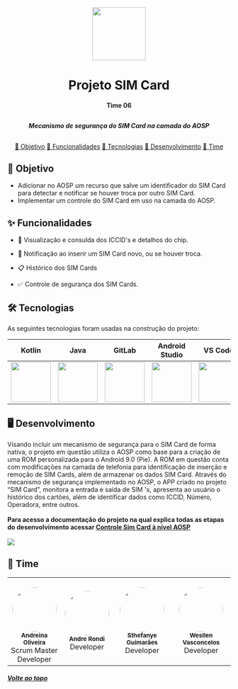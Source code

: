 <div align = "center">
  <img width = "120" src = "https://user-images.githubusercontent.com/51168329/156935527-fd419369-917d-4391-80ca-d16706b0e7a3.png">
  <h1>Projeto SIM Card</h1>
  <h4>Time 06</h4>
</div>

##
<div align = "center">
  <h5> Mecanismo de segurança do SIM Card na camada do AOSP </h5> 
</div>

##

<div align = "center">
    <p align ="center">
    <a href="#-objetivo">📍 Objetivo</a>
    <a href="#-funcionalidades">📍 Funcionalidades</a>
    <a href="#-tecnologias">📍 Tecnologias</a>
    <a href="#%EF%B8%8F-desenvolvimento">📍 Desenvolvimento</a>
    <a href="#-time">📍 Time</a>
    </p>
</div>


## 📝 Objetivo

- Adicionar no AOSP um recurso que salve um identificador do SIM Card para detectar e notificar se houver
troca por outro SIM Card. 
- Implementar um controle do SIM Card em uso na camada do AOSP. 

## ✨ Funcionalidades

- 💾 Visualização e consulda dos ICCID's e detalhos do chip.

- 📲 Notificação ao inserir um SIM Card novo, ou se houver troca.

- 📋 Histórico dos SIM Cards

- ✅ Controle de segurança dos SIM Cards.

## 🛠 Tecnologias 

As seguintes tecnologias foram usadas na construção do projeto:

| Kotlin | Java | GitLab | Android Studio | VS Code |
| ------------ | ------------- | ------------- | ------------- | ------------- |
| <a href="https://kotlinlang.org/"> <img src="https://seeklogo.com/images/K/kotlin-logo-30C1970B05-seeklogo.com.png" width="90"> </a> | <a href="https://www.java.com/pt-BR/"> <img src="https://cdn.worldvectorlogo.com/logos/java-14.svg" width="90"> </a> | <a href="https://about.gitlab.com/"> <img src="https://www.justsoftware.com.br/assets/images/GitLab_Logo.svg.png" width="90"> </a> |<a href="https://developer.android.com/"> <img src="https://1.bp.blogspot.com/-LgTa-xDiknI/X4EflN56boI/AAAAAAAAPuk/24YyKnqiGkwRS9-_9suPKkfsAwO4wHYEgCLcBGAsYHQ/s0/image9.png" width="90"> </a> |<a href="https://code.visualstudio.com/"> <img src="https://cdn.freebiesupply.com/logos/large/2x/visual-studio-code-logo-png-transparent.png" width="90"> </a> |

## 🖥️ Desenvolvimento
Visando incluir um mecanismo de segurança para o SIM Card de forma
nativa, o projeto em questão utiliza o AOSP como base para a criação de uma ROM
personalizada para o Android 9.0 (Pie). A ROM em questão conta com modificações
na camada de telefonia para identificação de inserção e remoção de SIM Cards,
além de armazenar os dados SIM Card. Através do mecanismo de segurança
implementado no AOSP, o APP criado no projeto “SIM Card”, monitora a entrada
e saída de SIM 's, apresenta ao usuário o histórico dos cartões, além de identificar
dados como ICCID, Número, Operadora, entre outros.<br><br>
<b>
Para acesso a documentação do projeto na qual explica todas as etapas do desenvolvimento acessar <a href='https://github.com/andreinaoliveira/Sim-Card-Detector/blob/master/%23%20Sobre%20o%20App/CONTROLE%20SIM%20CARD%20%C3%80%20N%C3%8DVEL%20AOSP.pdf'>Controle Sim Card à nível AOSP</a>
</b>
<br><br>
<img src = "https://user-images.githubusercontent.com/51168329/156935831-9975de71-4d94-4036-a627-5b3986d974d3.png">

## 🤝 Time

<table>
  <tr>
    <td align="center"><br><img style="border-radius: 50%;" src="https://user-images.githubusercontent.com/51168329/156936028-4e2f4b91-c5ee-40a8-9c62-c3d227add69c.png" width="100px;" alt=""/><br /><sub><b>Andreina Oliveira</b></sub></a><br>Scrum Master<br>Developer</td>
    <td align="center"><img style="border-radius: 50%;" src="https://user-images.githubusercontent.com/51168329/156935899-87bd49c9-6927-4ba2-a357-02e687444134.png" width="100px;" alt=""/><br /><sub><b>Andre Rondi</b></sub></a><br>Developer</td>
    <td align="center"><img style="border-radius: 50%;" src="https://user-images.githubusercontent.com/51168329/156935924-8456ffcc-665e-477a-816e-6349cc6269df.png" width="100px;" alt=""/><br /><sub><b>Sthefanye Guimarães</b></sub></a><br>Developer</td>
    <td align="center"><img style="border-radius: 50%;" src="https://user-images.githubusercontent.com/51168329/156935974-5bf52532-3c0a-475f-80b8-fcd24f868062.png" width="100px;" alt=""/><br /><sub><b>Wesllen Vasconcelos</b></sub></a><br>Developer</td>
  </tr>
</table>
<div>
  
  <h5> <a href="#top">Volte ao topo</a> </h5>

</div>
